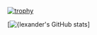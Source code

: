[![trophy](https://github-profile-trophy.vercel.app/?username=alexandervantrijffel)](https://github.com/ryo-ma/github-profile-trophy)

[![{lexander's GitHub stats](https://github-readme-stats.vercel.app/api?username=alexandervantrijffel)]
